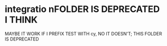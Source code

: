 # integratio nFOLDER IS DEPRECATED I THINK

MAYBE IT WORK IF I PREFIX TEST WITH cy, NO IT DOESN'T; THIS FOLDER IS DEPRECATED